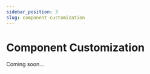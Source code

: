 ```yaml
---
sidebar_position: 3
slug: component-customization
---
```


# Component Customization

Coming soon...
